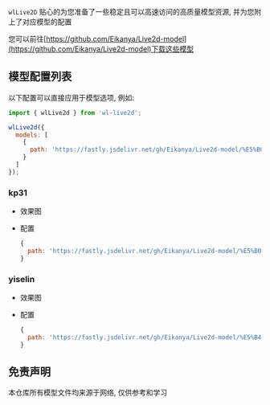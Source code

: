 `wlLive2D` 贴心的为您准备了一些稳定且可以高速访问的高质量模型资源, 并为您附上了对应模型的配置

您可以前往[https://github.com/Eikanya/Live2d-model](https://github.com/Eikanya/Live2d-model)下载这些模型

## 模型配置列表

以下配置可以直接应用于模型选项, 例如:

```js
import { wlLive2d } from 'wl-live2d';

wlLive2d({
  models: [
    {
      path: 'https://fastly.jsdelivr.net/gh/Eikanya/Live2d-model/%E5%B0%91%E5%A5%B3%E5%89%8D%E7%BA%BF%20girls%20Frontline/live2dold/old/kp31/normal/model.json'
    }
  ]
});
```

### kp31

+ 效果图
+ 配置

  ```js
  {
    path: 'https://fastly.jsdelivr.net/gh/Eikanya/Live2d-model/%E5%B0%91%E5%A5%B3%E5%89%8D%E7%BA%BF%20girls%20Frontline/live2dold/old/kp31/normal/model.json'
  }
  ```

### yiselin

+ 效果图
+ 配置

  ```js
  {
    path: 'https://fastly.jsdelivr.net/gh/Eikanya/Live2d-model/%E5%B4%A9%E5%9D%8F%E5%AD%A6%E5%9B%AD2/yiselin/model.json'
  }
  ```

## 免责声明

本仓库所有模型文件均来源于网络, 仅供参考和学习
